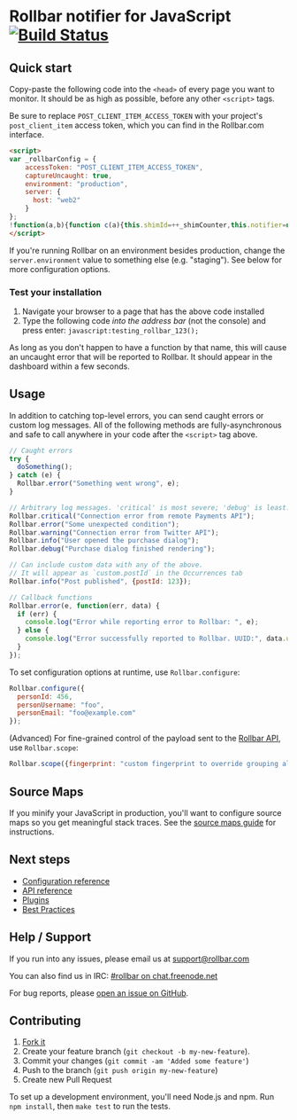 # Rollbar notifier for JavaScript [![Build Status](https://api.travis-ci.org/rollbar/rollbar.js.png?branch=master)](https://travis-ci.org/rollbar/rollbar.js)

<!-- Sub:[TOC] -->

## Quick start

Copy-paste the following code into the ```<head>``` of every page you want to monitor. It should be as high as possible, before any other ```<script>``` tags.

<!-- RemoveNextIfProject -->
Be sure to replace ```POST_CLIENT_ITEM_ACCESS_TOKEN``` with your project's ```post_client_item``` access token, which you can find in the Rollbar.com interface.

<!-- EditableTextAreaStart -->
<!-- RemoveNext -->
```html
<script>
var _rollbarConfig = {
    accessToken: "POST_CLIENT_ITEM_ACCESS_TOKEN",
    captureUncaught: true,
    environment: "production",
    server: {
      host: "web2"
    }
};
!function(a,b){function c(a){this.shimId=++_shimCounter,this.notifier=null,this.parentShim=a}function d(b){var d=c;return function(){if(this.notifier)return this.notifier[b].apply(this.notifier,arguments);var c=this,e="scope"===b;e&&(c=new d(this));var f=Array.prototype.slice.call(arguments,0),g={shim:c,method:b,args:f,ts:new Date};return a.RollbarShimQueue.push(g),e?c:void 0}}_shimCounter=0,c.VERSION="1.0.0-beta1",c.init=function(a,b){if("object"==typeof a.Rollbar)return a.Rollbar;a.RollbarShimQueue=[],b=b||{};var d=new c;if(d.configure(b),b.captureUncaught){var e=a.onerror;a.onerror=function(){d.uncaughtError.apply(d,arguments),e&&e.apply(a,arguments)}}return a.Rollbar=d,d},c.prototype.loadFull=function(a,b,c,d){var e=function(){var a=b.createElement("script"),e=b.getElementsByTagName("script")[0];a.src=d,a.async=!c,a.onload=f,e.parentNode.insertBefore(a,e)},f=function(){if(void 0===a._rollbarPayloadQueue)for(var b,c,d,e,f=new Error("rollbar.js did not load");b=a.RollbarShimQueue.shift();)for(d=b.args,e=0;e<d.length;++e)if(c=d[e],"function"==typeof c){c(f);break}};c?e():a.addEventListener?a.addEventListener("load",e,!1):a.attachEvent("onload",e)};for(var e="log,debug,info,warning,error,critical,global,configure,scope,uncaughtError".split(","),f=0;f<e.length;++f)c.prototype[e[f]]=d(e[f]);var g="//d37gvrvc0wt4s1.cloudfront.net/js/v1.0/rollbar.min.js",h=c.init(a,_rollbaConfig);h.loadFull(a,b,!0,g)}(window,document);
</script>
```
<!-- RemovePrev -->
<!-- EditableTextAreaEnd -->

If you're running Rollbar on an environment besides production, change the ```server.environment``` value to something else (e.g. "staging"). See below for more configuration options.
  
### Test your installation

1. Navigate your browser to a page that has the above code installed
2. Type the following code *into the address bar* (not the console) and press enter: ```javascript:testing_rollbar_123();```

As long as you don't happen to have a function by that name, this will cause an uncaught error that will be reported to Rollbar. It should appear in the dashboard within a few seconds.

## Usage

In addition to catching top-level errors, you can send caught errors or custom log messages. All of the following methods are fully-asynchronous and safe to call anywhere in your code after the ```<script>``` tag above.

```js
// Caught errors
try {
  doSomething();
} catch (e) {
  Rollbar.error("Something went wrong", e);
}

// Arbitrary log messages. 'critical' is most severe; 'debug' is least.
Rollbar.critical("Connection error from remote Payments API");
Rollbar.error("Some unexpected condition");
Rollbar.warning("Connection error from Twitter API");
Rollbar.info("User opened the purchase dialog");
Rollbar.debug("Purchase dialog finished rendering");

// Can include custom data with any of the above.
// It will appear as `custom.postId` in the Occurrences tab
Rollbar.info("Post published", {postId: 123});

// Callback functions
Rollbar.error(e, function(err, data) {
  if (err) {
    console.log("Error while reporting error to Rollbar: ", e);
  } else {
    console.log("Error successfully reported to Rollbar. UUID:", data.uuid);
  }
});
```

To set configuration options at runtime, use `Rollbar.configure`:

```js
Rollbar.configure({
  personId: 456,
  personUsername: "foo",
  personEmail: "foo@example.com"
});
```

(Advanced) For fine-grained control of the payload sent to the [Rollbar API](https://rollbar.com/docs/api_items/), use `Rollbar.scope`:

```js
Rollbar.scope({fingerprint: "custom fingerprint to override grouping algorithm"}).error(err);
```

## Source Maps

If you minify your JavaScript in production, you'll want to configure source maps so you get meaningful stack traces. See the [source maps guide](https://rollbar.com/docs/guides_sourcemaps/) for instructions.

## Next steps

- [Configuration reference](#)
- [API reference](#)
- [Plugins](#)
- [Best Practices](#)

## Help / Support

If you run into any issues, please email us at [support@rollbar.com](mailto:support@rollbar.com)

You can also find us in IRC: [#rollbar on chat.freenode.net](irc://chat.freenode.net/rollbar)

For bug reports, please [open an issue on GitHub](https://github.com/rollbar/rollbar.js/issues/new).

## Contributing

1. [Fork it](https://github.com/rollbar/rollbar.js)
2. Create your feature branch (```git checkout -b my-new-feature```).
3. Commit your changes (```git commit -am 'Added some feature'```)
4. Push to the branch (```git push origin my-new-feature```)
5. Create new Pull Request

To set up a development environment, you'll need Node.js and npm. Run `npm install`, then `make test` to run the tests.
